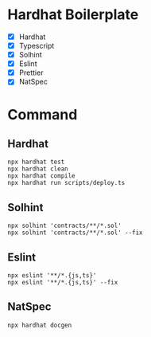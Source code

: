# Hardhat Boilerplate

- [x] Hardhat
- [x] Typescript
- [x] Solhint
- [x] Eslint
- [x] Prettier
- [x] NatSpec

# Command

## Hardhat

```
npx hardhat test
npx hardhat clean
npx hardhat compile
npx hardhat run scripts/deploy.ts
```

## Solhint

```
npx solhint 'contracts/**/*.sol'
npx solhint 'contracts/**/*.sol' --fix
```

## Eslint

```
npx eslint '**/*.{js,ts}'
npx eslint '**/*.{js,ts}' --fix
```

## NatSpec
```
npx hardhat docgen
```
